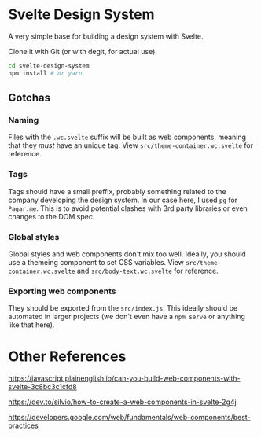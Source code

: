 
# Svelte Design System

A very simple base for building a design system with Svelte.

Clone it with Git (or with degit, for actual use).

```bash
cd svelte-design-system
npm install # or yarn
```

## Gotchas

### Naming

Files with the `.wc.svelte` suffix will be built as web components, meaning that they *must* have an unique tag. View `src/theme-container.wc.svelte` for reference.

### Tags

Tags should have a small preffix, probably something related to the company developing the design system. In our case here, I used `pg` for `Pagar.me`. This is to avoid potential clashes with 3rd party libraries or even changes to the DOM spec

### Global styles

Global styles and web components don't mix too well. Ideally, you should use a themeing component to set CSS variables. View `src/theme-container.wc.svelte` and `src/body-text.wc.svelte` for reference.

### Exporting web components

They should be exported from the `src/index.js`. This ideally should be automated in larger projects (we don't even have a `npm serve` or anything like that here).

# Other References

https://javascript.plainenglish.io/can-you-build-web-components-with-svelte-3c8bc3c1cfd8

https://dev.to/silvio/how-to-create-a-web-components-in-svelte-2g4j

https://developers.google.com/web/fundamentals/web-components/best-practices